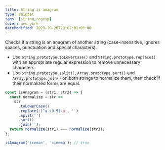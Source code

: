 ```yaml
---
title: String is anagram
type: snippet
tags: [string,regexp]
cover: new-york
dateModified: 2020-10-20T23:02:01+03:00
---
```


Checks if a string is an anagram of another string (case-insensitive, ignores spaces, punctuation and special characters).

- Use `String.prototype.toLowerCase()` and `String.prototype.replace()` with an appropriate regular expression to remove unnecessary characters.
- Use `String.prototype.split()`, `Array.prototype.sort()` and `Array.prototype.join()` on both strings to normalize them, then check if their normalized forms are equal.

```js
const isAnagram = (str1, str2) => {
  const normalize = str =>
    str
      .toLowerCase()
      .replace(/[^a-z0-9]/gi, '')
      .split('')
      .sort()
      .join('');
  return normalize(str1) === normalize(str2);
};
```

```js
isAnagram('iceman', 'cinema'); // true
```

